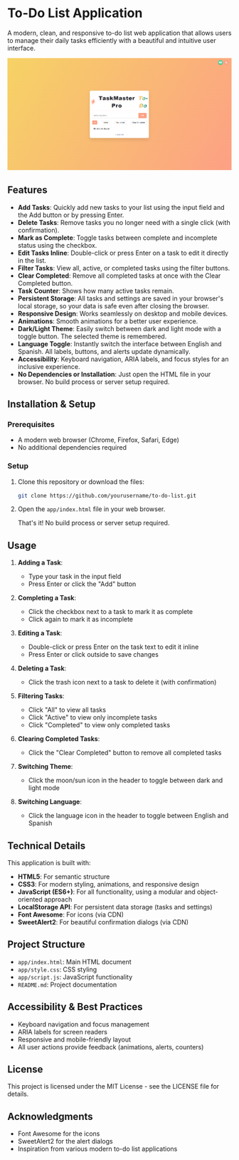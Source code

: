 # To-Do List Application

A modern, clean, and responsive to-do list web application that allows users to manage their daily tasks efficiently with a beautiful and intuitive user interface.

![To-Do List App Screenshot](/public/screenshot.png)

## Features

- **Add Tasks**: Quickly add new tasks to your list using the input field and the Add button or by pressing Enter.
- **Delete Tasks**: Remove tasks you no longer need with a single click (with confirmation).
- **Mark as Complete**: Toggle tasks between complete and incomplete status using the checkbox.
- **Edit Tasks Inline**: Double-click or press Enter on a task to edit it directly in the list.
- **Filter Tasks**: View all, active, or completed tasks using the filter buttons.
- **Clear Completed**: Remove all completed tasks at once with the Clear Completed button.
- **Task Counter**: Shows how many active tasks remain.
- **Persistent Storage**: All tasks and settings are saved in your browser's local storage, so your data is safe even after closing the browser.
- **Responsive Design**: Works seamlessly on desktop and mobile devices.
- **Animations**: Smooth animations for a better user experience.
- **Dark/Light Theme**: Easily switch between dark and light mode with a toggle button. The selected theme is remembered.
- **Language Toggle**: Instantly switch the interface between English and Spanish. All labels, buttons, and alerts update dynamically.
- **Accessibility**: Keyboard navigation, ARIA labels, and focus styles for an inclusive experience.
- **No Dependencies or Installation**: Just open the HTML file in your browser. No build process or server setup required.

## Installation & Setup

### Prerequisites

- A modern web browser (Chrome, Firefox, Safari, Edge)
- No additional dependencies required

### Setup

1. Clone this repository or download the files:

   ```bash
   git clone https://github.com/yourusername/to-do-list.git
   ```

2. Open the `app/index.html` file in your web browser.

   That's it! No build process or server setup required.

## Usage

1. **Adding a Task**:
   - Type your task in the input field
   - Press Enter or click the "Add" button

2. **Completing a Task**:
   - Click the checkbox next to a task to mark it as complete
   - Click again to mark it as incomplete

3. **Editing a Task**:
   - Double-click or press Enter on the task text to edit it inline
   - Press Enter or click outside to save changes

4. **Deleting a Task**:
   - Click the trash icon next to a task to delete it (with confirmation)

5. **Filtering Tasks**:
   - Click "All" to view all tasks
   - Click "Active" to view only incomplete tasks
   - Click "Completed" to view only completed tasks

6. **Clearing Completed Tasks**:
   - Click the "Clear Completed" button to remove all completed tasks

7. **Switching Theme**:
   - Click the moon/sun icon in the header to toggle between dark and light mode

8. **Switching Language**:
   - Click the language icon in the header to toggle between English and Spanish

## Technical Details

This application is built with:

- **HTML5**: For semantic structure
- **CSS3**: For modern styling, animations, and responsive design
- **JavaScript (ES6+)**: For all functionality, using a modular and object-oriented approach
- **LocalStorage API**: For persistent data storage (tasks and settings)
- **Font Awesome**: For icons (via CDN)
- **SweetAlert2**: For beautiful confirmation dialogs (via CDN)

## Project Structure

- `app/index.html`: Main HTML document
- `app/style.css`: CSS styling
- `app/script.js`: JavaScript functionality
- `README.md`: Project documentation

## Accessibility & Best Practices

- Keyboard navigation and focus management
- ARIA labels for screen readers
- Responsive and mobile-friendly layout
- All user actions provide feedback (animations, alerts, counters)

## License

This project is licensed under the MIT License - see the LICENSE file for details.

## Acknowledgments

- Font Awesome for the icons
- SweetAlert2 for the alert dialogs
- Inspiration from various modern to-do list applications
